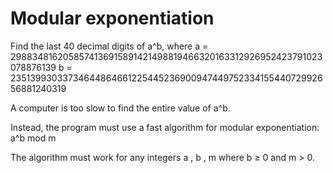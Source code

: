 # Modular exponentiation
Find the last 40 decimal digits of a^b, where 
a = 2988348162058574136915891421498819466320163312926952423791023078876139
b = 2351399303373464486466122544523690094744975233415544072992656881240319

A computer is too slow to find the entire value of a^b.

Instead, the program must use a fast algorithm for modular exponentiation: a^b mod m

The algorithm must work for any integers a , b , m where b ≥ 0 and m > 0. 
